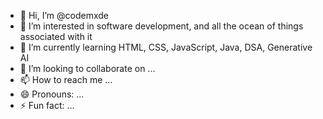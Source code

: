 - 👋 Hi, I’m @codemxde
- 👀 I’m interested in software development, and all the ocean of things associated with it
- 🌱 I’m currently learning HTML, CSS, JavaScript, Java, DSA, Generative AI
- 💞️ I’m looking to collaborate on ...
- 📫 How to reach me ...
- 😄 Pronouns: ...
- ⚡ Fun fact: ...

<!---
codemxde/codemxde is a ✨ special ✨ repository because its `README.md` (this file) appears on your GitHub profile.
You can click the Preview link to take a look at your changes.
--->
